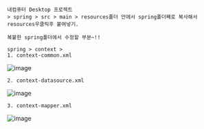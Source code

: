 ```
내컴퓨터 Desktop 프로젝트 
> spring > src > main > resources폴더 안에서 spring폴더째로 복사해서 resources우클릭후 붙여넣기.
```

```
복붙한 spring폴더에서 수정할 부분~!!

spring > context > 
1. context-common.xml

```
![image](https://user-images.githubusercontent.com/42727909/49078081-693ad880-f280-11e8-8c49-ddf0a8ecc69b.png)

```
2. context-datasource.xml
```
![image](https://user-images.githubusercontent.com/42727909/49078333-19104600-f281-11e8-82b4-38b9356635cb.png)

```
3. context-mapper.xml
```
![image](https://user-images.githubusercontent.com/42727909/49078444-5f65a500-f281-11e8-8702-b6b446af6985.png)
